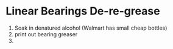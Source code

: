 # Linear Bearings De-re-grease
1. Soak in denatured alcohol (Walmart has small cheap bottles)
2. print out bearing greaser
3. 
<!--stackedit_data:
eyJoaXN0b3J5IjpbLTE5Mjg5NjM2NTFdfQ==
-->